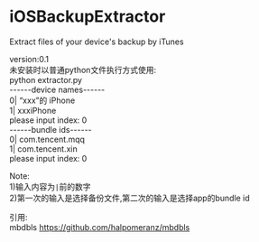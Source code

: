 # iOSBackupExtractor
Extract files of your device's backup by iTunes

version:0.1  
未安装时以普通python文件执行方式使用:  
python extractor.py  
------device names------  
0| “xxx”的 iPhone  
1| xxxiPhone  
please input index: 0  
------bundle ids------  
0| com.tencent.mqq  
1| com.tencent.xin  
please input index: 0  

Note:  
1)输入内容为`|`前的数字  
2)第一次的输入是选择备份文件,第二次的输入是选择app的bundle id  

引用:  
mbdbls
https://github.com/halpomeranz/mbdbls  
